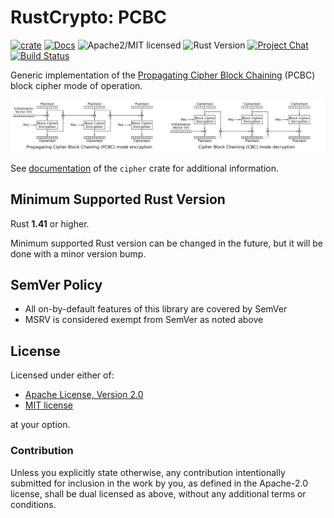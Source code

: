 # RustCrypto: PCBC

[![crate][crate-image]][crate-link]
[![Docs][docs-image]][docs-link]
![Apache2/MIT licensed][license-image]
![Rust Version][rustc-image]
[![Project Chat][chat-image]][chat-link]
[![Build Status][build-image]][build-link]

Generic implementation of the [Propagating Cipher Block Chaining][PCBC] (PCBC)
block cipher mode of operation.

<img src="https://raw.githubusercontent.com/RustCrypto/media/master/img/block-ciphers/modes/pcbc_enc.svg" width="50%"><img src="https://raw.githubusercontent.com/RustCrypto/media/master/img/block-ciphers/modes/pcbc_dec.svg" width="50%">

See [documentation][cipher-doc] of the `cipher` crate for additional information.

## Minimum Supported Rust Version

Rust **1.41** or higher.

Minimum supported Rust version can be changed in the future, but it will be
done with a minor version bump.

## SemVer Policy

- All on-by-default features of this library are covered by SemVer
- MSRV is considered exempt from SemVer as noted above

## License

Licensed under either of:

 * [Apache License, Version 2.0](http://www.apache.org/licenses/LICENSE-2.0)
 * [MIT license](http://opensource.org/licenses/MIT)

at your option.

### Contribution

Unless you explicitly state otherwise, any contribution intentionally submitted
for inclusion in the work by you, as defined in the Apache-2.0 license, shall be
dual licensed as above, without any additional terms or conditions.

[//]: # (badges)

[crate-image]: https://img.shields.io/crates/v/pcbc.svg
[crate-link]: https://crates.io/crates/pcbc
[docs-image]: https://docs.rs/pcbc/badge.svg
[docs-link]: https://docs.rs/pcbc/
[license-image]: https://img.shields.io/badge/license-Apache2.0/MIT-blue.svg
[rustc-image]: https://img.shields.io/badge/rustc-1.41+-blue.svg
[chat-image]: https://img.shields.io/badge/zulip-join_chat-blue.svg
[chat-link]: https://rustcrypto.zulipchat.com/#narrow/stream/260039-block-ciphers
[build-image]: https://github.com/RustCrypto/block-ciphers/workflows/pcbc/badge.svg?branch=master&event=push
[build-link]: https://github.com/RustCrypto/block-ciphers/actions?query=workflow%pcbc

[//]: # (general links)

[PCBC]: https://en.wikipedia.org/wiki/Block_cipher_mode_of_operation#Propagating_cipher_block_chaining_(PCBC)
[cipher-doc]: https://docs.rs/cipher/
